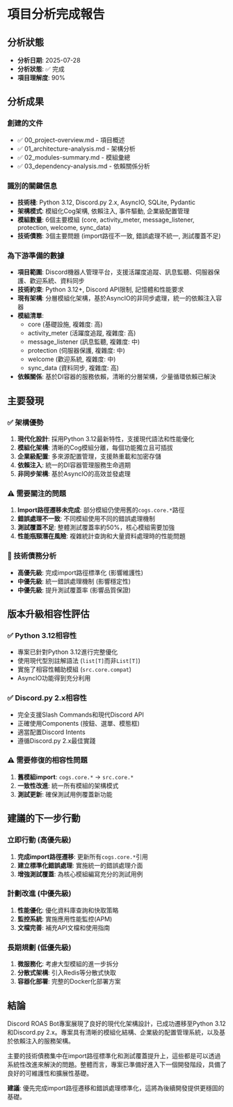 # 項目分析完成報告

## 分析狀態
- **分析日期**: 2025-07-28
- **分析狀態**: ✅ 完成
- **項目理解度**: 90%

## 分析成果
### 創建的文件
- ✅ 00_project-overview.md - 項目概述
- ✅ 01_architecture-analysis.md - 架構分析
- ✅ 02_modules-summary.md - 模組彙總
- ✅ 03_dependency-analysis.md - 依賴關係分析

### 識別的關鍵信息
- **技術棧**: Python 3.12, Discord.py 2.x, AsyncIO, SQLite, Pydantic
- **架構模式**: 模組化Cog架構, 依賴注入, 事件驅動, 企業級配置管理
- **模組數量**: 6個主要模組 (core, activity_meter, message_listener, protection, welcome, sync_data)
- **技術債務**: 3個主要問題 (import路徑不一致, 錯誤處理不統一, 測試覆蓋不足)

### 為下游準備的數據
- **項目範圍**: Discord機器人管理平台，支援活躍度追蹤、訊息監聽、伺服器保護、歡迎系統、資料同步
- **技術約束**: Python 3.12+, Discord API限制, 記憶體和性能要求
- **現有架構**: 分層模組化架構，基於AsyncIO的非同步處理，統一的依賴注入容器
- **模組清單**: 
  - core (基礎設施, 複雜度: 高)
  - activity_meter (活躍度追蹤, 複雜度: 高) 
  - message_listener (訊息監聽, 複雜度: 中)
  - protection (伺服器保護, 複雜度: 中)
  - welcome (歡迎系統, 複雜度: 中)
  - sync_data (資料同步, 複雜度: 高)
- **依賴關係**: 基於DI容器的服務依賴，清晰的分層架構，少量循環依賴已解決

## 主要發現

### ✅ 架構優勢
1. **現代化設計**: 採用Python 3.12最新特性，支援現代語法和性能優化
2. **模組化架構**: 清晰的Cog模組分離，每個功能獨立且可插拔
3. **企業級配置**: 多來源配置管理，支援熱重載和加密存儲
4. **依賴注入**: 統一的DI容器管理服務生命週期
5. **非同步架構**: 基於AsyncIO的高效並發處理

### ⚠️ 需要關注的問題
1. **Import路徑遷移未完成**: 部分模組仍使用舊的`cogs.core.*`路徑
2. **錯誤處理不一致**: 不同模組使用不同的錯誤處理機制
3. **測試覆蓋不足**: 整體測試覆蓋率約50%，核心模組需要加強
4. **性能瓶頸潛在風險**: 複雜統計查詢和大量資料處理時的性能問題

### 🔧 技術債務分析
- **高優先級**: 完成import路徑標準化 (影響維護性)
- **中優先級**: 統一錯誤處理機制 (影響穩定性)
- **中優先級**: 提升測試覆蓋率 (影響品質保證)

## 版本升級相容性評估

### ✅ Python 3.12相容性
- 專案已針對Python 3.12進行完整優化
- 使用現代型別註解語法 (`list[T]`而非`List[T]`)
- 實施了相容性輔助模組 (`src.core.compat`)
- AsyncIO功能得到充分利用

### ✅ Discord.py 2.x相容性  
- 完全支援Slash Commands和現代Discord API
- 正確使用Components (按鈕、選單、模態框)
- 適當配置Discord Intents
- 遵循Discord.py 2.x最佳實踐

### ⚠️ 需要修復的相容性問題
1. **舊模組import**: `cogs.core.*` → `src.core.*`
2. **一致性改進**: 統一所有模組的架構模式
3. **測試更新**: 確保測試用例覆蓋新功能

## 建議的下一步行動

### 立即行動 (高優先級)
1. **完成import路徑遷移**: 更新所有`cogs.core.*`引用
2. **建立標準化錯誤處理**: 實施統一的錯誤處理介面
3. **增強測試覆蓋**: 為核心模組編寫充分的測試用例

### 計劃改進 (中優先級)  
1. **性能優化**: 優化資料庫查詢和快取策略
2. **監控系統**: 實施應用性能監控(APM)
3. **文檔完善**: 補充API文檔和使用指南

### 長期規劃 (低優先級)
1. **微服務化**: 考慮大型模組的進一步拆分
2. **分散式架構**: 引入Redis等分散式快取
3. **容器化部署**: 完整的Docker化部署方案

## 結論

Discord ROAS Bot專案展現了良好的現代化架構設計，已成功遷移至Python 3.12和Discord.py 2.x。專案具有清晰的模組化結構、企業級的配置管理系統，以及基於依賴注入的服務架構。

主要的技術債務集中在import路徑標準化和測試覆蓋提升上，這些都是可以透過系統性改進來解決的問題。整體而言，專案已準備好進入下一個開發階段，具備了良好的可維護性和擴展性基礎。

**建議**: 優先完成import路徑遷移和錯誤處理標準化，這將為後續開發提供更穩固的基礎。
